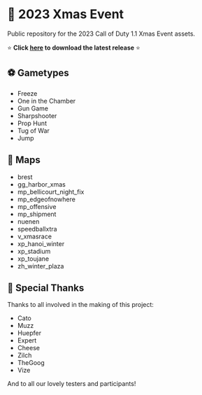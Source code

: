 # :santa: 2023 Xmas Event 

Public repository for the 2023 Call of Duty 1.1 Xmas Event assets.

:star: **Click [here](https://github.com/CoD1xmas/2023-Xmas-Event/releases) to download the latest release** :star:

## :soccer: Gametypes
- Freeze
- One in the Chamber
- Gun Game
- Sharpshooter
- Prop Hunt
- Tug of War
- Jump

## :christmas_tree: Maps
- brest
- gg_harbor_xmas
- mp_bellicourt_night_fix
- mp_edgeofnowhere
- mp_offensive
- mp_shipment
- nuenen
- speedballxtra
- v_xmasrace
- xp_hanoi_winter
- xp_stadium
- xp_toujane
- zh_winter_plaza

## :pray: Special Thanks

Thanks to all involved in the making of this project:

- Cato
- Muzz
- Huepfer
- Expert
- Cheese
- Zilch
- TheGoog
- Vize

And to all our lovely testers and participants!